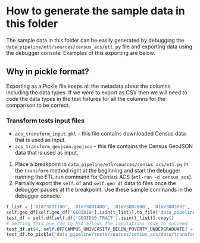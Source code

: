 # How to generate the sample data in this folder

The sample data in this folder can be easily generated by debugging the `data_pipeline/etl/sources/census_acs/etl.py` file
and exporting data using the debugger console. Examples of this exporting are below.

## Why in pickle format?

Exporting as a Pickle file keeps all the metadata about the columns including the data types. If we were to export as CSV then we will need
to code the data types in the test fixtures for all the columns for the comparison to be correct.

### Transform tests input files
- `acs_transform_input.pkl` - this file contains downloaded Census data that is used as input.
- `acs_transform_geojson.geojson` - this file contains the Census GeoJSON data that is used as input.
1. Place a breakpoint in `data_pipeline/etl/sources/census_acs/etl.py` in the `transform` method right at the beginning
 and start the debugger running the ETL run command for Census ACS (`etl-run -d census_acs`).
1. Partially export the `self.df` and `self.geo_df` data to files once the debugger pauses at the breakpoint. Use these
 sample commands in the debugger console. 
```python
t_list = ['01073001100', '01073001400', '01073002000', '01073003802', '01073004000']
self.geo_df[self.geo_df['GEOID10'].isin(t_list)].to_file('data_pipeline/tests/sources/census_acs/data/transform/acs_transform_geojson.geojson')
test_df = self.df[self.df['GEOID10_TRACT'].isin(t_list)].copy()
# Setting this one row to N/A allows the imputations code to succeed
test_df.at[4, self.OFFCAMPUS_UNIVERSITY_BELOW_POVERTY_UNDERGRADUATE] = pd.NA
test_df.to_pickle('data_pipeline/tests/sources/census_acs/data/transform/acs_transform_input.pkl')
```